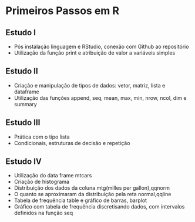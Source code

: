 # Primeiros Passos em R

## Estudo I


- Pós instalação linguagem e RStudio, conexão com Github ao repositório
- Utilização da função print e atribuição de valor a variáveis simples

## Estudo II

- Criação e manipulação de tipos de dados: vetor, matriz, lista e dataframe
- Utilização das funções append, seq, mean, max, min, nrow, ncol, dim e summary

## Estudo III

- Prática com o tipo lista
- Condicionais, estruturas de decisão e repetição

## Estudo IV

- Utilização do data frame mtcars
- Criação de histograma
- Distribuição dos dados da coluna mtg(milles per gallon),qqnorm
- O quanto se aproximaram da distribuição pela reta normal,qqline
- Tabela de frequência table e gráfico de barras, barplot
- Gráfico com tabela de frequência discretisando dados,
com intervalos definidos na função seq
